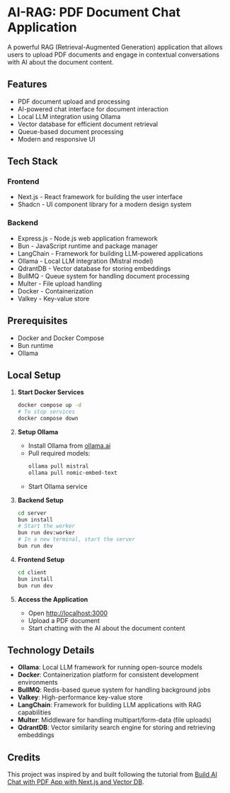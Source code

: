 # AI-RAG: PDF Document Chat Application

A powerful RAG (Retrieval-Augmented Generation) application that allows users to upload PDF documents and engage in contextual conversations with AI about the document content.

## Features

- PDF document upload and processing
- AI-powered chat interface for document interaction
- Local LLM integration using Ollama
- Vector database for efficient document retrieval
- Queue-based document processing
- Modern and responsive UI

## Tech Stack

### Frontend
- Next.js - React framework for building the user interface
- Shadcn - UI component library for a modern design system

### Backend
- Express.js - Node.js web application framework
- Bun - JavaScript runtime and package manager
- LangChain - Framework for building LLM-powered applications
- Ollama - Local LLM integration (Mistral model)
- QdrantDB - Vector database for storing embeddings
- BullMQ - Queue system for handling document processing
- Multer - File upload handling
- Docker - Containerization
- Valkey - Key-value store

## Prerequisites

- Docker and Docker Compose
- Bun runtime
- Ollama

## Local Setup

1. **Start Docker Services**
   ```bash
   docker compose up -d
   # To stop services
   docker compose down
   ```

2. **Setup Ollama**
   - Install Ollama from [ollama.ai](https://ollama.ai)
   - Pull required models:
     ```bash
     ollama pull mistral
     ollama pull nomic-embed-text
     ```
   - Start Ollama service

3. **Backend Setup**
   ```bash
   cd server
   bun install
   # Start the worker
   bun run dev:worker
   # In a new terminal, start the server
   bun run dev
   ```

4. **Frontend Setup**
   ```bash
   cd client
   bun install
   bun run dev
   ```

5. **Access the Application**
   - Open [http://localhost:3000](http://localhost:3000)
   - Upload a PDF document
   - Start chatting with the AI about the document content

## Technology Details

- **Ollama**: Local LLM framework for running open-source models
- **Docker**: Containerization platform for consistent development environments
- **BullMQ**: Redis-based queue system for handling background jobs
- **Valkey**: High-performance key-value store
- **LangChain**: Framework for building LLM applications with RAG capabilities
- **Multer**: Middleware for handling multipart/form-data (file uploads)
- **QdrantDB**: Vector similarity search engine for storing and retrieving embeddings

## Credits

This project was inspired by and built following the tutorial from [Build AI Chat with PDF App with Next.js and Vector DB](https://www.youtube.com/watch?v=2DXiOtEwWtU).

